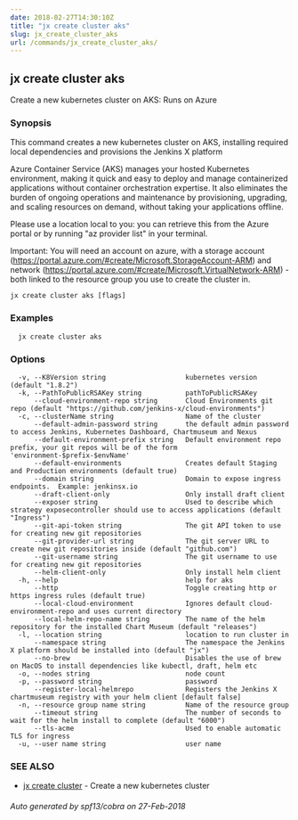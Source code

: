 ```yaml
---
date: 2018-02-27T14:30:10Z
title: "jx create cluster aks"
slug: jx_create_cluster_aks
url: /commands/jx_create_cluster_aks/
---
```

## jx create cluster aks

Create a new kubernetes cluster on AKS: Runs on Azure

### Synopsis

This command creates a new kubernetes cluster on AKS, installing required local dependencies and provisions the Jenkins X platform 

Azure Container Service (AKS) manages your hosted Kubernetes environment, making it quick and easy to deploy and manage containerized applications without container orchestration expertise. It also eliminates the burden of ongoing operations and maintenance by provisioning, upgrading, and scaling resources on demand, without taking your applications offline. 

Please use a location local to you: you can retrieve this from the Azure portal or by running "az provider list" in your terminal. 

Important: You will need an account on azure, with a storage account (https://portal.azure.com/#create/Microsoft.StorageAccount-ARM) and network (https://portal.azure.com/#create/Microsoft.VirtualNetwork-ARM) - both linked to the resource group you use to create the cluster in.

```
jx create cluster aks [flags]
```

### Examples

```
  jx create cluster aks
```

### Options

```
  -v, --K8Version string                    kubernetes version (default "1.8.2")
  -k, --PathToPublicRSAKey string           pathToPublicRSAKey
      --cloud-environment-repo string       Cloud Environments git repo (default "https://github.com/jenkins-x/cloud-environments")
  -c, --clusterName string                  Name of the cluster
      --default-admin-password string       the default admin password to access Jenkins, Kubernetes Dashboard, Chartmuseum and Nexus
      --default-environment-prefix string   Default environment repo prefix, your git repos will be of the form 'environment-$prefix-$envName'
      --default-environments                Creates default Staging and Production environments (default true)
      --domain string                       Domain to expose ingress endpoints.  Example: jenkinsx.io
      --draft-client-only                   Only install draft client
      --exposer string                      Used to describe which strategy exposecontroller should use to access applications (default "Ingress")
      --git-api-token string                The git API token to use for creating new git repositories
      --git-provider-url string             The git server URL to create new git repositories inside (default "github.com")
      --git-username string                 The git username to use for creating new git repositories
      --helm-client-only                    Only install helm client
  -h, --help                                help for aks
      --http                                Toggle creating http or https ingress rules (default true)
      --local-cloud-environment             Ignores default cloud-environment-repo and uses current directory 
      --local-helm-repo-name string         The name of the helm repository for the installed Chart Museum (default "releases")
  -l, --location string                     location to run cluster in
      --namespace string                    The namespace the Jenkins X platform should be installed into (default "jx")
      --no-brew                             Disables the use of brew on MacOS to install dependencies like kubectl, draft, helm etc
  -o, --nodes string                        node count
  -p, --password string                     password
      --register-local-helmrepo             Registers the Jenkins X chartmuseum registry with your helm client [default false]
  -n, --resource group name string          Name of the resource group
      --timeout string                      The number of seconds to wait for the helm install to complete (default "6000")
      --tls-acme                            Used to enable automatic TLS for ingress
  -u, --user name string                    user name
```

### SEE ALSO

* [jx create cluster](/commands/jx_create_cluster/)	 - Create a new kubernetes cluster

###### Auto generated by spf13/cobra on 27-Feb-2018
